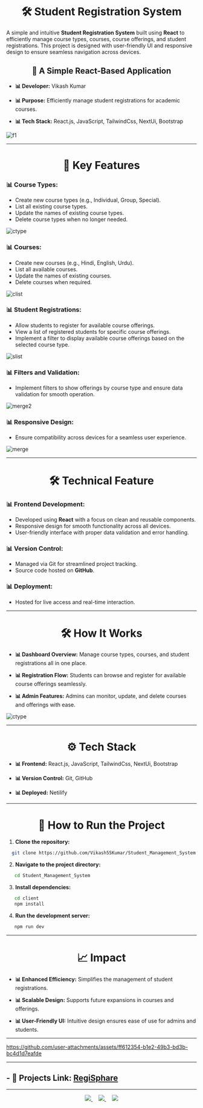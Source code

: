 <h1 align=center> 
    🛠️ Student Registration System
</h1>

A simple and intuitive **Student Registration System** built using **React** to efficiently manage course types, courses, course offerings, and student registrations. This project is designed with user-friendly UI and responsive design to ensure seamless navigation across devices.


<h2 align=center>
    🚀 A Simple React-Based Application
</h2>

<p>

- **📊 Developer:** Vikash Kumar

- **📊 Purpose:** Efficiently manage student registrations for academic courses.

- **📊 Tech Stack:** React.js, JavaScript, TailwindCss, NextUi, Bootstrap

</p>

![f1](https://github.com/user-attachments/assets/aa702892-d61f-4897-a882-93a864592d01)

<hr/>

<h1 align=center> 
    🌟 Key Features
</h1>

<p>

### **📊 Course Types:**
- Create new course types (e.g., Individual, Group, Special).
- List all existing course types.
- Update the names of existing course types.
- Delete course types when no longer needed.

![ctype](https://github.com/user-attachments/assets/0bd23f90-0e02-49c9-bfea-2e688bd065e9)

### **📊 Courses:**
- Create new courses (e.g., Hindi, English, Urdu).
- List all available courses.
- Update the names of existing courses.
- Delete courses when required.

![clist](https://github.com/user-attachments/assets/497114b0-bcbb-40df-85e1-8bb1cf1d003a)

### **📊 Student Registrations:**
- Allow students to register for available course offerings.
- View a list of registered students for specific course offerings.
- Implement a filter to display available course offerings based on the selected course type.

![slist](https://github.com/user-attachments/assets/9318fa40-481b-4942-8d24-92aba80ae62c)

### **📊 Filters and Validation:** 
- Implement filters to show offerings by course type and ensure data validation for smooth operation.

![merge2](https://github.com/user-attachments/assets/1ff1f443-8925-4f4f-91cb-40c35380bce9) 
  
### **📊 Responsive Design:** 
- Ensure compatibility across devices for a seamless user experience.

</p>

![merge](https://github.com/user-attachments/assets/d4666e8b-67d4-4624-9e8d-1a192905297b)

<hr/>

<h1 align=center> 
    🛠️ Technical Feature
</h1>

<p>
    

### **📊 Frontend Development:** 
- Developed using **React** with a focus on clean and reusable components.
- Responsive design for smooth functionality across all devices.
- User-friendly interface with proper data validation and error handling.

### **📊 Version Control:**
- Managed via Git for streamlined project tracking.
- Source code hosted on **GitHub**.
  
### **📊 Deployment:** 
- Hosted for live access and real-time interaction.

</p>

<hr/>

<h1 align=center> 
    🛠️ How It Works
</h1>

<p align=center>

- **📊 Dashboard Overview:** Manage course types, courses, and student registrations all in one place.

- **📊 Registration Flow:** Students can browse and register for available course offerings seamlessly.

- **📊 Admin Features:** Admins can monitor, update, and delete courses and offerings with ease.

![ctype](https://github.com/user-attachments/assets/39237959-0cd5-4a88-9d04-0222638c6e51)

</p>

<hr/>

<h1 align=center> 
    ⚙️ Tech Stack
</h1>

<p>
    
- **📊 Frontend:** React.js, JavaScript, TailwindCss, NextUi, Bootstrap
    
- **📊 Version Control:** Git, GitHub

- **📊 Deployed:** Netilify

</p>

<hr/> 

<h1 align=center> 
    🚀 How to Run the Project
</h1>

1. **Clone the repository:**
```bash
  git clone https://github.com/Vikash55Kumar/Student_Management_System.git
```
2. **Navigate to the project directory:**
```bash
   cd Student_Management_System
```
3. **Install dependencies:**
```bash
   cd client
   npm install
```

4. **Run the development server:**
```bash
   npm run dev
```

<hr/>

<h1 align=center> 
    📈 Impact
</h1>

<p>

- **📊 Enhanced Efficiency:** Simplifies the management of student registrations.

- **📊 Scalable Design:** Supports future expansions in courses and offerings.

- **📊 User-Friendly UI:** Intuitive design ensures ease of use for admins and students.

</p>

<hr/>

https://github.com/user-attachments/assets/ff612354-b1e2-49b3-bd3b-bc4d1d7eafde

<hr />

 ## - 🔭 Projects Link: [RegiSphare](https://regisphare.netlify.app/)

<hr/>

<div align="center"> 
  <a href="https://mernportfoliovikash.netlify.app/contact">
    <img src="https://img.shields.io/badge/Gmail-333333?style=for-the-badge&logo=gmail&logoColor=red" />
  </a>  &nbsp; &nbsp; 
  <a href="https://www.linkedin.com/in/software-enginner-vikash/" target="_blank">
    <img src="https://img.shields.io/badge/LinkedIn-0077B5?style=for-the-badge&logo=linkedin&logoColor=white" target="_blank" />
  </a> &nbsp; &nbsp; 
  <a href="https://mernportfoliovikash.netlify.app/" target="_blank">
     <img src="https://img.shields.io/badge/Portfolio-FF5722?style=for-the-badge&logo=todoist&logoColor=white" target="_blank" /> <!-- sqlite, safari, google-chrome are other good icon options -->
  </a>
</div>
